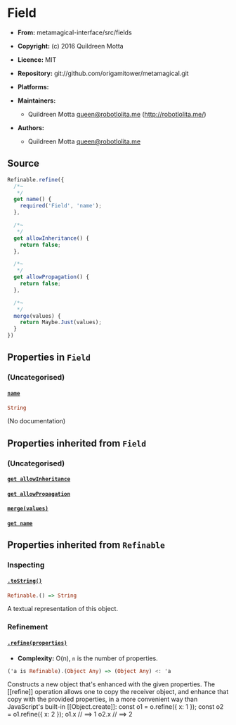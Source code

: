 

# Field






  - **From:**
    metamagical-interface/src/fields
  - **Copyright:**
    (c) 2016 Quildreen Motta
  - **Licence:**
    MIT
  - **Repository:**
    git://github.com/origamitower/metamagical.git
  - **Platforms:**
    
  - **Maintainers:**
      - Quildreen Motta <queen@robotlolita.me> (http://robotlolita.me/)
  - **Authors:**
      - Quildreen Motta <queen@robotlolita.me>



 


## Source


```javascript
Refinable.refine({
  /*~
   */
  get name() {
    required('Field', 'name');
  },

  /*~
   */
  get allowInheritance() {
    return false;
  },

  /*~
   */
  get allowPropagation() {
    return false;
  },

  /*~
   */
  merge(values) {
    return Maybe.Just(values);
  }
})
```




## Properties in `Field`




### (Uncategorised)




#### [`name`](signature/name)



```haskell
String
```

(No documentation)






## Properties inherited from `Field`




### (Uncategorised)




#### [`get allowInheritance`](signature/allowInheritance)







#### [`get allowPropagation`](signature/allowPropagation)







#### [`merge(values)`](signature/merge)







#### [`get name`](signature/name)










## Properties inherited from `Refinable`




### Inspecting




#### [`.toString()`](signature/toString)



```haskell
Refinable.() => String
```

A textual representation of this object.





### Refinement




#### [`.refine(properties)`](signature/refine)

  - **Complexity:**
    O(n), `n` is the number of properties.

```haskell
('a is Refinable).(Object Any) => (Object Any) <: 'a
```

Constructs a new object that's enhanced with the given properties.
The [[refine]] operation allows one to copy the receiver object,
and enhance that copy with the provided properties, in a more
convenient way than JavaScript's built-in [[Object.create]]:
    const o1 = o.refine({ x: 1 });
    const o2 = o1.refine({ x: 2 });
    o1.x  // ==> 1
    o2.x  // ==> 2








